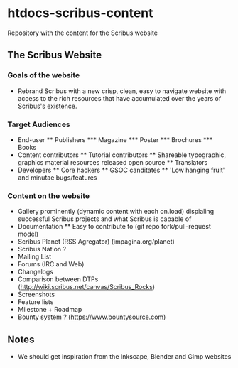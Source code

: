 # htdocs-scribus-content


Repository with the content for the Scribus website

## The Scribus Website

### Goals of the website
* Rebrand Scribus with a new crisp, clean, easy to navigate website with access to the rich resources that have accumulated over the years of Scribus's existence. 
### Target Audiences 
* End-user
** Publishers 
*** Magazine 
*** Poster 
*** Brochures
*** Books 
* Content contributors
** Tutorial contributors
** Shareable typographic, graphics material resources released open source
** Translators
* Developers
** Core hackers
** GSOC canditates
** 'Low hanging fruit' and minutae bugs/features 
### Content on the website
* Gallery prominently (dynamic content with each on.load) dispialing successful Scribus projects and what Scribus is capable of
* Documentation 
** Easy to contribute to (git repo fork/pull-request model)
* Scribus Planet (RSS Agregator) (impagina.org/planet)
* Scribus Nation ?
* Mailing List
* Forums (IRC and Web)
* Changelogs
* Comparison between DTPs (http://wiki.scribus.net/canvas/Scribus_Rocks)
* Screenshots
* Feature lists
* Milestone + Roadmap
* Bounty system ? (https://www.bountysource.com)

 

## Notes

- We should get inspiration from the Inkscape, Blender and Gimp websites
